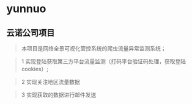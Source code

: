 # yunnuo
## 云诺公司项目
> 本项目是网络全景可视化管控系统的爬虫流量异常监测系统；

> 1 实现登陆获取第三方平台流量监测（打码平台验证码处理，获取登陆cookies）;

> 2 实现关注地区流量数据

> 3 实现获取的数据进行邮件发送
